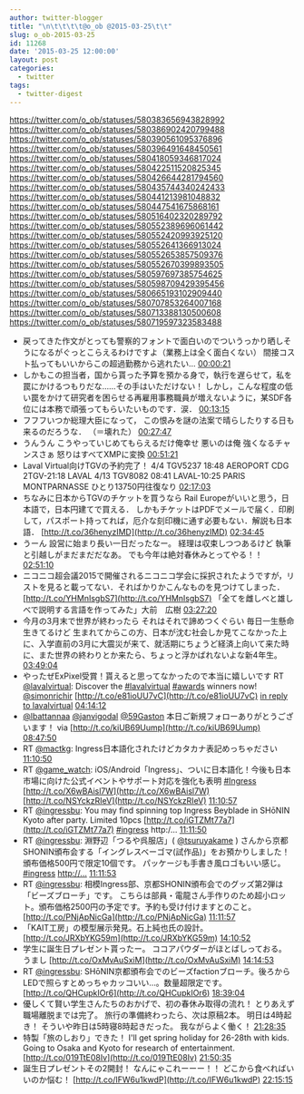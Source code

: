 ```yaml
---
author: twitter-blogger
title: "\n\t\t\t\t@o_ob @2015-03-25\t\t"
slug: o_ob-2015-03-25
id: 11268
date: '2015-03-25 12:00:00'
layout: post
categories:
  - twitter
tags:
  - twitter-digest
---
```


https://twitter.com/o_ob/statuses/580383656943828992 https://twitter.com/o_ob/statuses/580386902420799488 https://twitter.com/o_ob/statuses/580390561095376896 https://twitter.com/o_ob/statuses/580396491648450561 https://twitter.com/o_ob/statuses/580418059346817024 https://twitter.com/o_ob/statuses/580422511520825345 https://twitter.com/o_ob/statuses/580426644281794560 https://twitter.com/o_ob/statuses/580435744340242433 https://twitter.com/o_ob/statuses/580441213981048832 https://twitter.com/o_ob/statuses/580447541675868161 https://twitter.com/o_ob/statuses/580516402320289792 https://twitter.com/o_ob/statuses/580552389696061442 https://twitter.com/o_ob/statuses/580552420993925120 https://twitter.com/o_ob/statuses/580552641366913024 https://twitter.com/o_ob/statuses/580552653857509376 https://twitter.com/o_ob/statuses/580552670399893505 https://twitter.com/o_ob/statuses/580597697385754625 https://twitter.com/o_ob/statuses/580598709429395456 https://twitter.com/o_ob/statuses/580665193102909440 https://twitter.com/o_ob/statuses/580707853264007168 https://twitter.com/o_ob/statuses/580713388130500608 https://twitter.com/o_ob/statuses/580719597323583488  

*   戻ってきた作文がとっても警察的フォントで面白いのでついうっかり晒しそうになるがぐっとこらえるわけですよ（業務上は全く面白くない） 間接コスト払ってもいいからこの超過勤務から逃れたい… [00:00:21](https://twitter.com/o_ob/statuses/580383656943828992)
*   しかもこの担当者，国から貰った予算を預かる身で，執行を遅らせて，私を罠にかけるつもりだな……その手はいただけない！ しかし，こんな程度の低い罠をかけて研究者を困らせる再雇用事務職員が増えないように，某SDF各位には本務で頑張ってもらいたいものです．涙． [00:13:15](https://twitter.com/o_ob/statuses/580386902420799488)
*   フフフいつか総理大臣になって， この恨みを謎の法案で晴らしたりする日も来るのだろうな． （＝壊れた） [00:27:47](https://twitter.com/o_ob/statuses/580390561095376896)
*   うんうん こうやっていじめてもらえるだけ俺幸せ 悪いのは俺 強くなるチャンスさぁ 怒りはすべてXMPに変換 [00:51:21](https://twitter.com/o_ob/statuses/580396491648450561)
*   Laval Virtual向けTGVの予約完了！ 4/4 TGV5237 18:48 AEROPORT CDG 2TGV-21:18 LAVAL 4/13 TGV8082 08:41 LAVAL-10:25 PARIS MONTPARNASSE ひとり13750円往復なり [02:17:03](https://twitter.com/o_ob/statuses/580418059346817024)
*   ちなみに日本からTGVのチケットを買うなら Rail Europeがいいと思う，日本語で，日本円建てで買える． しかもチケットはPDFでメールで届く．印刷して，パスポート持ってれば，厄介な刻印機に通す必要もない．解説も日本語． [http://t.co/36henyzIMD](http://t.co/36henyzIMD) [02:34:45](https://twitter.com/o_ob/statuses/580422511520825345)
*   うーん 設営に始まり長い一日だったなー。 経理は収束しつつあるけど 執筆と引越しがまだまだだなあ。 でも今年は絶対春休みとってやる！！ [02:51:10](https://twitter.com/o_ob/statuses/580426644281794560)
*   ニコニコ超会議2015で開催されるニコニコ学会に採択されたようですが，リストを見ると載ってない．そればかりかこんなものを見つけてしまった． [http://t.co/YHMnIsgbS7](http://t.co/YHMnIsgbS7) 「全てを雌しべと雄しべで説明する言語を作ってみた」大前　広樹 [03:27:20](https://twitter.com/o_ob/statuses/580435744340242433)
*   今月の3月末で世界が終わったら それはそれで諦めつくぐらい 毎日一生懸命生きてるけど 生まれてからこの方、日本が沈む社会しか見てこなかった上に、入学直前の3月に大震災が来て、就活期にちょうど経済上向いて来た時に、また世界の終わりとか来たら、ちょっと浮かばれないよな新4年生。 [03:49:04](https://twitter.com/o_ob/statuses/580441213981048832)
*   やったぜExPixel受賞！貰えると思ってなかったので本当に嬉しいです RT [@lavalvirtual](https://twitter.com/lavalvirtual): Discover the [#lavalvirtual](https://twitter.com/search?q=%23lavalvirtual&src=hash) [#awards](https://twitter.com/search?q=%23awards&src=hash) winners now! [@simonrichir](https://twitter.com/simonrichir) [http://t.co/e81ioUU7vC](http://t.co/e81ioUU7vC) [in reply to lavalvirtual](https://twitter.com/lavalvirtual/statuses/580446642056347648) [04:14:12](https://twitter.com/o_ob/statuses/580447541675868161)
*   [@lbattannaa](https://twitter.com/lbattannaa) [@janvigodal](https://twitter.com/janvigodal) [@59Gaston](https://twitter.com/59Gaston) 本日ご新規フォローありがとうございます！ via [http://t.co/kiUB69Uump](http://t.co/kiUB69Uump) [08:47:50](https://twitter.com/o_ob/statuses/580516402320289792)
*   RT [@mactkg](https://twitter.com/mactkg): Ingress日本語化されたけどカタカナ表記めっちゃださい [11:10:50](https://twitter.com/o_ob/statuses/580552389696061442)
*   RT [@game_watch](https://twitter.com/game_watch): iOS/Android「Ingress」、ついに日本語化！今後も日本市場に向けた公式イベントやサポート対応を強化も表明 [#Ingress](https://twitter.com/search?q=%23Ingress&src=hash) [http://t.co/X6wBAisl7W](http://t.co/X6wBAisl7W) [http://t.co/NSYckzRIeV](http://t.co/NSYckzRIeV) [11:10:57](https://twitter.com/o_ob/statuses/580552420993925120)
*   RT [@ingressbu](https://twitter.com/ingressbu): You may find spinning top Ingress Beyblade in SHōNIN Kyoto after party. Limited 10pcs [http://t.co/iGTZMt77a7](http://t.co/iGTZMt77a7) [#ingress](https://twitter.com/search?q=%23ingress&src=hash) http:/… [11:11:50](https://twitter.com/o_ob/statuses/580552641366913024)
*   RT [@ingressbu](https://twitter.com/ingressbu): 淵野辺「つるや呉服店」( [@tsuruyakame](https://twitter.com/tsuruyakame) ) さんから京都SHONIN頒布会する「イングレスベーゴマ(試作品)」をお預かりしました！頒布価格500円で限定10個です。 パッケージも手書き風ロゴもいい感じ。 [#ingress](https://twitter.com/search?q=%23ingress&src=hash) [http://…](http://…) [11:11:53](https://twitter.com/o_ob/statuses/580552653857509376)
*   RT [@ingressbu](https://twitter.com/ingressbu): 相模Ingress部、京都SHONIN頒布会でのグッズ第2弾は「ビーズブローチ」です。 こちらは部員・電龍さん手作りのため超小ロット。頒布価格2500円の予定です。予約も受け付けますとのこと。 [http://t.co/PNjApNicGa](http://t.co/PNjApNicGa) [11:11:57](https://twitter.com/o_ob/statuses/580552670399893505)
*   「KAIT工房」の模型展示発見。石上純也氏の設計。 [http://t.co/JRXbYKG59m](http://t.co/JRXbYKG59m) [14:10:52](https://twitter.com/o_ob/statuses/580597697385754625)
*   学生に誕生日プレゼント貰ったー。 ココアパウダーがほとばしっておる。 うまし [http://t.co/OxMvAuSxiM](http://t.co/OxMvAuSxiM) [14:14:53](https://twitter.com/o_ob/statuses/580598709429395456)
*   RT [@ingressbu](https://twitter.com/ingressbu): SHōNIN京都頒布会でのビーズfactionブローチ。後ろからLEDで照らすとめっちゃカッコいい...。数量超限定です。 [http://t.co/QHCupkIOr6](http://t.co/QHCupkIOr6) [18:39:04](https://twitter.com/o_ob/statuses/580665193102909440)
*   優しくて賢い学生さんたちのおかげで、初の春休み取得の流れ！ とりあえず職場離脱までは完了。 旅行の準備終わったら、次は原稿2本。 明日は4時起き！ そういや昨日は5時寝8時起きだった。 我ながらよく働く！ [21:28:35](https://twitter.com/o_ob/statuses/580707853264007168)
*   特製「旅のしおり」できた！ I'll get spring holiday for 26-28th with kids. Going to Osaka and Kyoto for research of entertainment. [http://t.co/019TtE08Iv](http://t.co/019TtE08Iv) [21:50:35](https://twitter.com/o_ob/statuses/580713388130500608)
*   誕生日プレゼントその2開封！ なんにゃこれーーー！！ どこから食べればいいのか悩む！ [http://t.co/IFW6u1kwdP](http://t.co/IFW6u1kwdP) [22:15:15](https://twitter.com/o_ob/statuses/580719597323583488)